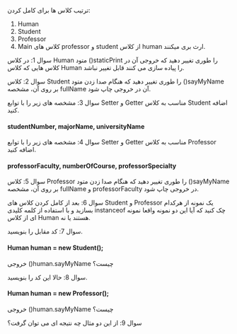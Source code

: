 ترتیب کلاس ها برای کامل کردن:

1. Human
2. Student
3. Professor
4. Main
   کلاس های professor و student از کلاس human ارث بری میکنند.


سوال 1:  در کلاس Human متود ()staticPrint را طوری تغییر دهید که خروجی آن در کلاس هایی که کلاس Human را پیاده سازی می کنند قابل تغییر نباشد.

سوال 2:  کلاس Student را طوری تغییر دهید که هنگام صدا زدن متود ()sayMyName بر روی آن، مشخصه fullName آن در خروجی چاپ شود.

سوال 3:  مشخصه های زیر را با توابع Setter و Getter مناسب به کلاس Student اضافه کنید.
#### studentNumber, majorName, universityName

سوال 4:  مشخصه های زیر را با توابع Setter و Getter مناسب به کلاس Professor اضافه کنید.
#### professorFaculty, numberOfCourse, professorSpecialty

سوال 5: کلاس Professor را طوری تغییر دهید که هنگام صدا زدن متود ()sayMyName بر روی آن، مشخصه fullName و professorFaculty در خروجی چاپ شود.

سوال 6: بعد از کامل کردن کلاس های Student و Professor یک نمونه از هرکدام بسازید و با استفاده از کلمه کلیدی instanceof چک کنید که آیا این دو نمونه واقعا نمونه ای از کلاس Human هستند یا نه.

سوال 7: کد مقابل را بنویسید.
#### Human human = new Student();
خروجی ()human.sayMyName چیست؟

سوال 8: حالا این کد را بنویسید.
#### Human human = new Professor();
خروجی ()human.sayMyName چیست؟


سوال 9: 
از این دو مثال چه نتیجه ای می توان گرفت؟
